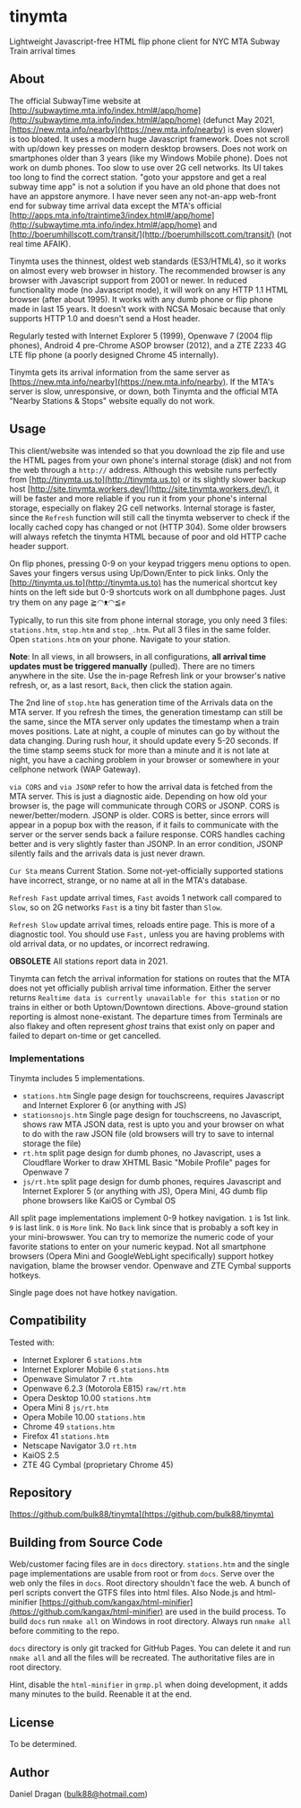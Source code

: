 ---
---
# tinymta
Lightweight Javascript-free HTML flip phone client for NYC MTA Subway Train arrival times
## About

The official SubwayTime website at [http://subwaytime.mta.info/index.html#/app/home](http://subwaytime.mta.info/index.html#/app/home) (defunct May 2021, [https://new.mta.info/nearby](https://new.mta.info/nearby) is even slower) is too bloated.  It uses a modern huge Javascript framework.  Does not scroll with up/down key presses on modern desktop browsers.  Does not work on smartphones older than 3 years (like my Windows Mobile phone).  Does not work on dumb phones.  Too slow to use over 2G cell networks.  Its UI takes too long to find the correct station.  "goto your appstore and get a real subway time app" is not a solution if you have an old phone that does not have an appstore anymore.  I have never seen any not-an-app web-front end for subway time arrival data except the MTA's official [http://apps.mta.info/traintime3/index.html#/app/home](http://subwaytime.mta.info/index.html#/app/home) and [http://boerumhillscott.com/transit/](http://boerumhillscott.com/transit/) (not real time AFAIK).

Tinymta uses the thinnest, oldest web standards (ES3/HTML4), so it works on almost every web browser in history. The recommended browser is any browser with Javascript support from 2001 or newer.  In reduced functionality mode (no Javascript mode), it will work on any HTTP 1.1 HTML browser (after about 1995). It works with any dumb phone or flip phone made in last 15 years. It doesn't work with NCSA Mosaic because that only supports HTTP 1.0 and doesn't send a Host header.

Regularly tested with Internet Explorer 5 (1999), Openwave 7 (2004 flip phones), Android 4 pre-Chrome ASOP browser (2012), and a ZTE Z233 4G LTE flip phone (a poorly designed Chrome 45 internally).

Tinymta gets its arrival information from the same server as [https://new.mta.info/nearby](https://new.mta.info/nearby). If the MTA's server is slow, unresponsive, or down, both Tinymta and the official MTA "Nearby Stations & Stops" website equally do not work.

## Usage
This client/website was intended so that you download the zip file and use the HTML pages from your own phone's internal storage (disk) and not from the web through a `http://` address.  Although this website runs perfectly from [http://tinymta.us.to](http://tinymta.us.to) or its slightly slower backup host [http://site.tinymta.workers.dev/](http://site.tinymta.workers.dev/), it will be faster and more reliable if you run it from your phone's internal storage, especially on flakey 2G cell networks. Internal storage is faster, since the `Refresh` function will still call the tinymta webserver to check if the locally cached copy has changed or not (HTTP 304).  Some older browsers will always refetch the tinymta HTML because of poor and old HTTP cache header support.

On flip phones, pressing 0-9 on your keypad triggers menu options to open. Saves your fingers versus using Up/Down/Enter to pick links. Only the [http://tinymta.us.to](http://tinymta.us.to) has the numerical shortcut key hints on the left side but 0-9 shortcuts work on all dumbphone pages. Just try them on any page ≧◠ᴥ◠≦✊

Typically, to run this site from phone internal storage, you only need 3 files: `stations.htm`, `stop.htm` and `stop_.htm`.  Put all 3 files in the same folder.  Open `stations.htm` on your phone.  Navigate to your station.

__Note__:  In all views, in all browsers, in all configurations,  **all arrival time updates must be triggered manually** (pulled).  There are no timers anywhere in the site.  Use the in-page Refresh link or your browser's native refresh, or, as a last resort, `Back`, then click the station again.

The 2nd line of `stop.htm` has generation time of the Arrivals data on the MTA server.  If you refresh the times, the generation timestamp can still be the same, since the MTA server only updates the timestamp when a train moves positions.  Late at night, a couple of minutes can go by without the data changing.  During rush hour, it should update every 5-20 seconds.  If the time stamp seems stuck for more than a minute and it is not late at night, you have a caching problem in your browser or somewhere in your cellphone network (WAP Gateway).

`via CORS` and `via JSONP` refer to how the arrival data is fetched from the MTA server.  This is just a diagnostic aide.  Depending on how old your browser is, the page will communicate through CORS or JSONP.  CORS is newer/better/modern.  JSONP is older.  CORS is better, since errors will appear in a popup box with the reason, if it fails to communicate with the server or the server sends back a failure response.  CORS handles caching better and is very slightly faster than JSONP.  In an error condition, JSONP silently fails and the arrivals data is just never drawn.

`Cur Sta` means Current Station.  Some not-yet-officially supported stations have incorrect, strange, or no name at all in the MTA's database.

`Refresh Fast` update arrival times, `Fast` avoids 1 network call compared to `Slow`, so on 2G networks `Fast` is a tiny bit faster than `Slow`.

`Refresh Slow` update arrival times, reloads entire page. This is more of a diagnostic tool. You should use `Fast,` unless you are having problems with old arrival data, or no updates, or incorrect redrawing.

**OBSOLETE** All stations report data in 2021.

Tinymta can fetch the arrival information for stations on routes that the MTA does not yet officially publish arrival time information.  Either the server returns `Realtime data is currently unavailable for this station` or no trains in either or both Uptown/Downtown directions.  Above-ground station reporting is almost none-existant.  The departure times from Terminals are also flakey and often represent *ghost* trains that exist only on paper and failed to depart on-time or get cancelled.

### Implementations

Tinymta includes 5 implementations.

* `stations.htm` Single page design for touchscreens, requires Javascript and Internet Explorer 6 (or anything with JS)
* `stationsnojs.htm` Single page design for touchscreens, no Javascript, shows raw MTA JSON data, rest is upto you and your browser on what to do with the raw JSON file (old browsers will try to save to internal storage the file)
* `rt.htm` split page design for dumb phones, no Javascript, uses a Cloudflare Worker to draw XHTML Basic "Mobile Profile" pages for Openwave 7
* `js/rt.htm` split page design for dumb phones, requires Javascript and Internet Explorer 5 (or anything with JS), Opera Mini, 4G dumb flip phone browsers like KaiOS or Cymbal OS

All split page implementations implement 0-9 hotkey navigation.  `1` is 1st link. `9` is last link. `0` is `More` link.  No `Back` link since that is probably a soft key in your mini-browswer.  You can try to memorize the numeric code of your favorite stations to enter on your numeric keypad.  Not all smartphone browsers (Opera Mini and GoogleWebLight specifically) support hotkey navigation, blame the browser vendor.  Openwave and ZTE Cymbal supports hotkeys.

Single page does not have hotkey navigation.

## Compatibility

Tested with:

* Internet Explorer 6 `stations.htm`
* Internet Explorer Mobile 6 `stations.htm`
* Openwave Simulator 7 `rt.htm`
* Openwave 6.2.3 (Motorola E815) `raw/rt.htm`
* Opera Desktop 10.00 `stations.htm`
* Opera Mini 8 `js/rt.htm`
* Opera Mobile 10.00 `stations.htm`
* Chrome 49 `stations.htm`
* Firefox 41 `stations.htm`
* Netscape Navigator 3.0 `rt.htm`
* KaiOS 2.5
* ZTE 4G Cymbal (proprietary Chrome 45)

## Repository

[https://github.com/bulk88/tinymta](https://github.com/bulk88/tinymta)

## Building from Source Code

Web/customer facing files are in `docs` directory.  `stations.htm` and the single page implementations are usable from root or from `docs`.  Serve over the web only the files in `docs`.  Root directory shouldn't face the web.  A bunch of perl scripts convert the GTFS files into html files.  Also Node.js and html-minifier [https://github.com/kangax/html-minifier](https://github.com/kangax/html-minifier) are used in the build process.  To build `docs` run `nmake all` on Windows in root directory.  Always run `nmake all` before commiting to the repo.

`docs` directory is only git tracked for GitHub Pages.  You can delete it and run `nmake all` and all the files will be recreated.  The authoritative files are in root directory.

Hint, disable the `html-minifier` in `grmp.pl` when doing development, it adds many minutes to the build.  Reenable it at the end.

## License
To be determined.

## Author
Daniel Dragan (bulk88@hotmail.com)
